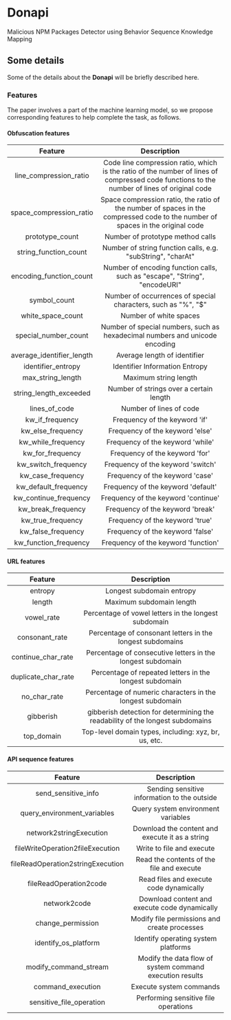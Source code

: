 # Donapi
Malicious NPM Packages Detector using Behavior Sequence Knowledge Mapping

## Some details

Some of the details about the **Donapi** will be briefly described here.

### Features

The paper involves a part of the machine learning model, so we propose corresponding features to help complete the task, as follows.


#### Obfuscation features

| Feature | Description |
| :----:  |    :----:   |
 |line_compression_ratio |	Code line compression ratio, which is the ratio of the number of lines of compressed code functions to the number of lines of original code
 |space_compression_ratio |	Space compression ratio, the ratio of the number of spaces in the compressed code to the number of spaces in the original code
 |prototype_count |	Number of prototype method calls
 |string_function_count |	Number of string function calls, e.g. "subString", "charAt"
 |encoding_function_count |	Number of encoding function calls, such as "escape", "String", "encodeURI"
 |symbol_count |	Number of occurrences of special characters, such as "%", "$"
 |white_space_count |	Number of white spaces
 |special_number_count| 	Number of special numbers, such as hexadecimal numbers and unicode encoding
 |average_identifier_length |	Average length of identifier
 |identifier_entropy |	Identifier Information Entropy
 |max_string_length |	Maximum string length
 |string_length_exceeded |	Number of strings over a certain length
 |lines_of_code |	Number of lines of code
 |kw_if_frequency| 	Frequency of the keyword 'if'
 |kw_else_frequency |	Frequency of the keyword 'else'
 |kw_while_frequency |	Frequency of the keyword 'while'
 |kw_for_frequency |	Frequency of the keyword 'for'
 |kw_switch_frequency |	Frequency of the keyword 'switch'
 |kw_case_frequency |	Frequency of the keyword 'case'
 |kw_default_frequency |	Frequency of the keyword 'default'
 |kw_continue_frequency |	Frequency of the keyword 'continue'
 |kw_break_frequency |	Frequency of the keyword 'break'
 |kw_true_frequency |	Frequency of the keyword 'true'
 |kw_false_frequency |	Frequency of the keyword 'false'
 |kw_function_frequency |	Frequency of the keyword 'function'


#### URL features
| Feature | Description |
| :----:  |    :----:   |
|entropy|	Longest subdomain entropy|
|length|	Maximum subdomain length|
|vowel_rate|	Percentage of vowel letters in the longest subdomain|
|consonant_rate	|Percentage of consonant letters in the longest subdomains|
|continue_char_rate|	Percentage of consecutive letters in the longest subdomain|
|duplicate_char_rate|	Percentage of repeated letters in the longest subdomain|
|no_char_rate|	Percentage of numeric characters in the longest subdomain|
|gibberish|	gibberish detection for determining the readability of the longest subdomains|
|top_domain|	Top-level domain types, including: xyz, br, us, etc.|

#### API sequence features

| Feature | Description |
| :----:  |    :----:   |
|send_sensitive_info|	Sending sensitive information to the outside
|query_environment_variables|	Query system environment variables
|network2stringExecution|	Download the content and execute it as a string
|fileWriteOperation2fileExecution|	Write to file and execute
|fileReadOperation2stringExecution|	Read the contents of the file and execute
|fileReadOperation2code	|Read files and execute code dynamically
|network2code|	Download content and execute code dynamically
|change_permission|	Modify file permissions and create processes
|identify_os_platform|	Identify operating system platforms
|modify_command_stream|	Modify the data flow of system command execution results
|command_execution|	Execute system commands
|sensitive_file_operation|	Performing sensitive file operations

